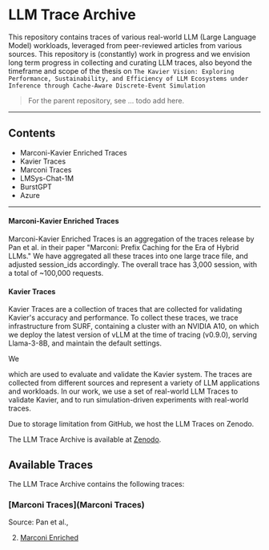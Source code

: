 # LLM Trace Archive

This repository contains traces of various real-world LLM (Large Language Model) workloads,
leveraged from peer-reviewed articles from various sources. This repository is (constantly) work in progress
and we envision long term progress in collecting and curating LLM traces, also beyond the timeframe and scope 
of the thesis on `The Kavier Vision: Exploring Performance, Sustainability, and Efficiency of LLM Ecosystems under Inference through Cache-Aware Discrete-Event Simulation`

> For the parent repository, see ... todo add here.


---

## Contents
- Marconi-Kavier Enriched Traces
- Kavier Traces
- Marconi Traces
- LMSys-Chat-1M
- BurstGPT  
- Azure

---

#### Marconi-Kavier Enriched Traces
Marconi-Kavier Enriched Traces is an aggregation of the traces release by Pan et al. in their paper 
"Marconi: Prefix Caching for the Era of Hybrid LLMs." We have aggregated all these traces into one large trace file,
and adjusted session_ids accordingly. The overall trace has 3,000 session, with a total of ~100,000 requests.

#### Kavier Traces
Kavier Traces are a collection of traces that are collected for validating Kavier's accuracy and performance.
To collect these traces, we trace infrastructure from SURF, containing a cluster with an NVIDIA A10,
on which we deploy the latest version of vLLM at the time of tracing (v0.9.0), 
serving Llama-3-8B, and maintain the default settings.

We 




which are used to evaluate and validate the Kavier system. The traces are collected from different sources and represent a variety of LLM applications and workloads.
In our work, we use a set of real-world LLM Traces to validate Kavier, and to run simulation-driven experiments with
real-world traces.

Due to storage limitation from GitHub, we host the LLM Traces on Zenodo.

The LLM Trace Archive is available at [Zenodo](https://zenodo.org/record/15858418).

## Available Traces
The LLM Trace Archive contains the following traces:

### [Marconi Traces](Marconi Traces)
Source: Pan et al., 


2. [Marconi Enriched]()